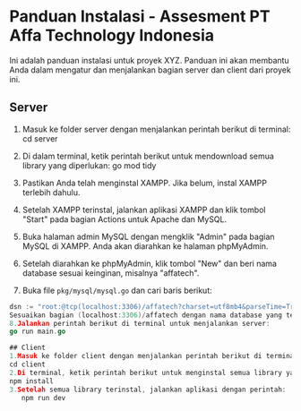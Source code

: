 # Panduan Instalasi - Assesment  PT Affa Technology Indonesia

Ini adalah panduan instalasi untuk proyek XYZ. Panduan ini akan membantu Anda dalam mengatur dan menjalankan bagian server dan client dari proyek ini.

## Server

1. Masuk ke folder server dengan menjalankan perintah berikut di terminal:
cd server

2. Di dalam terminal, ketik perintah berikut untuk mendownload semua library yang diperlukan:
go mod tidy

3. Pastikan Anda telah menginstal XAMPP. Jika belum, instal XAMPP terlebih dahulu.

4. Setelah XAMPP terinstal, jalankan aplikasi XAMPP dan klik tombol "Start" pada bagian Actions untuk Apache dan MySQL.

5. Buka halaman admin MySQL dengan mengklik "Admin" pada bagian MySQL di XAMPP. Anda akan diarahkan ke halaman phpMyAdmin.

6. Setelah diarahkan ke phpMyAdmin, klik tombol "New" dan beri nama database sesuai keinginan, misalnya "affatech".

7. Buka file `pkg/mysql/mysql.go` dan cari baris berikut:

```go
dsn := "root:@tcp(localhost:3306)/affatech?charset=utf8mb4&parseTime=True&loc=Local"
Sesuaikan bagian (localhost:3306)/affatech dengan nama database yang telah Anda buat.
8.Jalankan perintah berikut di terminal untuk menjalankan server:
go run main.go

## Client
1.Masuk ke folder client dengan menjalankan perintah berikut di terminal:
cd client
2.Di terminal, ketik perintah berikut untuk menginstal semua library yang diperlukan:
npm install
3.Setelah semua library terinstal, jalankan aplikasi dengan perintah:
   npm run dev

   

   
